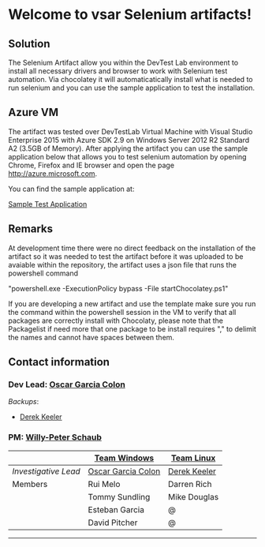 # Welcome to vsar Selenium artifacts!


## Solution
The Selenium Artifact allow you within the DevTest Lab environment to install all necessary drivers and browser to work with Selenium test automation.
Via chocolatey it will automaticatically install what is needed to run selenium and you can use the sample application to test the installation. 

## Azure VM 

The artifact was tested over DevTestLab Virtual Machine with Visual Studio Enterprise 2015 with Azure SDK 2.9 on Windows Server 2012 R2
Standard A2 (3.5GB of Memory). After applying the artifact you can use the sample application below that allows you to test selenium automation
by opening Chrome, Firefox and IE browser and open the page http://azure.microsoft.com.

You can find the sample application at:

[Sample Test Application ](https://almrangers.visualstudio.com/DefaultCollection/ALM/_git/vsarAzureDevTest?path=%2FArtifacts%2Fwindows-selenium%2FDemo%20Sample%20Solution&version=GBmaster&_a=contents)

## Remarks

At development time there were no direct feedback on the installation of the artifact so it was needed to test the artifact 
before it was uploaded to be avaiable within the repository, the artifact uses a json file that runs the powershell command

"powershell.exe -ExecutionPolicy bypass -File startChocolatey.ps1"

If you are developing a new artifact and use the template make sure you run the command within the powershell session in the VM to verify that all packages are correctly install with Chocolaty, 
please note that the Packagelist if need more that one package to be install requires "," to delimit the names and cannot have spaces between them.

## Contact information
### Dev Lead: [Oscar Garcia Colon](mailto://oscar.garcia.colon@outlook.com)
*Backups*:
- [Derek Keeler](mailto://dekeeler@microsoft.com)

### PM: [Willy-Peter Schaub](mailto://willys@microsoft.com)


| |[Team Windows](https://almrangers.visualstudio.com/DefaultCollection/ALM/vsarAzureDevTest/_workitems#_a=edit&id=11668&fullScreen=true)|[Team Linux](https://almrangers.visualstudio.com/DefaultCollection/ALM/vsarAzureDevTest/_workitems#_a=edit&id=11669&fullScreen=true)|
|--|--|--|
|*Investigative Lead*|[Oscar Garcia Colon](mailto://oscar.garcia.colon@outlook.com)|[Derek Keeler](mailto://derek.keeler@outlook.com)|
|Members|Rui Melo|Darren Rich|
||Tommy Sundling|Mike Douglas|
||Esteban Garcia|@|  
||David Pitcher|@|  
-------------------------------------------------------------------------------

